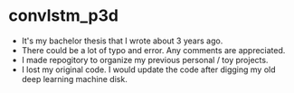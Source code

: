 # convlstm_p3d

* It's my bachelor thesis that I wrote about 3 years ago.     
* There could be a lot of typo and error. Any comments are appreciated.     
* I made repogitory to organize my previous personal / toy projects.
* I lost my original code. I would update the code after digging my old deep learning machine disk.     
